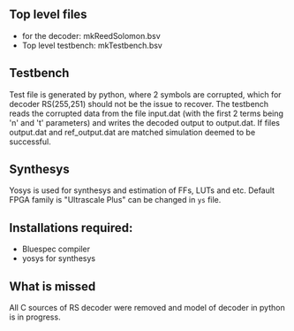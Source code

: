 ## Top level files
 * for the decoder: mkReedSolomon.bsv
 * Top level testbench: mkTestbench.bsv

## Testbench
Test file is generated by python, where 2 symbols are corrupted, which for
decoder RS(255,251) should not be the issue to recover. The testbench reads
the corrupted data from the file input.dat (with the first 2 terms being 'n' and
 't' parameters) and writes the decoded output to output.dat.
 If files output.dat and ref_output.dat are matched simulation deemed to be
 successful.

## Synthesys

Yosys is used for synthesys and estimation of FFs, LUTs and etc.
Default FPGA family is "Ultrascale Plus" can be changed in `ys` file.

## Installations required:
  * Bluespec compiler
  * yosys for synthesys

## What is missed
All C sources of RS decoder were removed and model of decoder in python is in progress.

